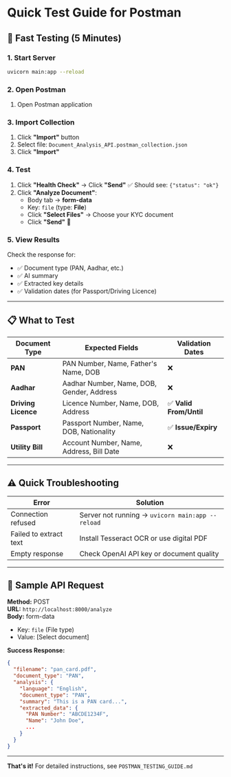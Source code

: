 # Quick Test Guide for Postman

## 🚀 Fast Testing (5 Minutes)

### 1. Start Server
```bash
uvicorn main:app --reload
```

### 2. Open Postman
1. Open Postman application

### 3. Import Collection
1. Click **"Import"** button
2. Select file: `Document_Analysis_API.postman_collection.json`
3. Click **"Import"**

### 4. Test
1. Click **"Health Check"** → Click **"Send"** ✅ Should see: `{"status": "ok"}`
2. Click **"Analyze Document"**:
   - Body tab → **form-data**
   - Key: `file` (type: **File**)
   - Click **"Select Files"** → Choose your KYC document
   - Click **"Send"** 🎉

### 5. View Results
Check the response for:
- ✅ Document type (PAN, Aadhar, etc.)
- ✅ AI summary
- ✅ Extracted key details
- ✅ Validation dates (for Passport/Driving Licence)

---

## 📋 What to Test

| Document Type | Expected Fields | Validation Dates |
|--------------|----------------|------------------|
| **PAN** | PAN Number, Name, Father's Name, DOB | ❌ |
| **Aadhar** | Aadhar Number, Name, DOB, Gender, Address | ❌ |
| **Driving Licence** | Licence Number, Name, DOB, Address | ✅ **Valid From/Until** |
| **Passport** | Passport Number, Name, DOB, Nationality | ✅ **Issue/Expiry** |
| **Utility Bill** | Account Number, Name, Address, Bill Date | ❌ |

---

## ⚠️ Quick Troubleshooting

| Error | Solution |
|-------|----------|
| Connection refused | Server not running → `uvicorn main:app --reload` |
| Failed to extract text | Install Tesseract OCR or use digital PDF |
| Empty response | Check OpenAI API key or document quality |

---

## 📁 Sample API Request

**Method:** POST  
**URL:** `http://localhost:8000/analyze`  
**Body:** form-data  
- Key: `file` (File type)  
- Value: [Select document]

**Success Response:**
```json
{
  "filename": "pan_card.pdf",
  "document_type": "PAN",
  "analysis": {
    "language": "English",
    "document_type": "PAN",
    "summary": "This is a PAN card...",
    "extracted_data": {
      "PAN Number": "ABCDE1234F",
      "Name": "John Doe",
      ...
    }
  }
}
```

---

**That's it!** For detailed instructions, see `POSTMAN_TESTING_GUIDE.md`

